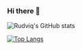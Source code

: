 ### Hi there 👋

![Rudviq's GitHub stats](https://github-readme-stats.vercel.app/api?username=Rudviq&show_icons=true&theme=discord_old_blurple)

[![Top Langs](https://github-readme-stats.vercel.app/api/top-langs/?username=Rudviq&layout=donut)](https://github.com/anuraghazra/github-readme-stats)
<!--
**Rudviq/Rudviq** is a ✨ _special_ ✨ repository because its `README.md` (this file) appears on your GitHub profile.

Here are some ideas to get you started:

- 🔭 I’m currently working on ...
- 🌱 I’m currently learning ...
- 👯 I’m looking to collaborate on ...
- 🤔 I’m looking for help with ...
- 💬 Ask me about ...
- 📫 How to reach me: ...
- 😄 Pronouns: ...
- ⚡ Fun fact: ...
-->
